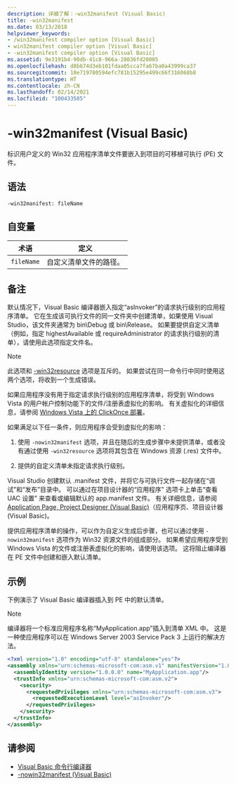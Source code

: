 ```yaml
---
description: 详细了解：-win32manifest (Visual Basic)
title: -win32manifest
ms.date: 03/13/2018
helpviewer_keywords:
- /win32manifest compiler option [Visual Basic]
- win32manifest compiler option [Visual Basic]
- -win32manifest compiler option [Visual Basic]
ms.assetid: 9e3191b4-90db-41c8-966a-28036fd20005
ms.openlocfilehash: d8b674d3eb101fdaa05cca7fa67ba0a43999ca37
ms.sourcegitcommit: 10e719780594efc781b15295e499c66f316068b8
ms.translationtype: HT
ms.contentlocale: zh-CN
ms.lasthandoff: 02/14/2021
ms.locfileid: "100433505"
---
```

# <a name="-win32manifest-visual-basic"></a>-win32manifest (Visual Basic)

标识用户定义的 Win32 应用程序清单文件要嵌入到项目的可移植可执行 (PE) 文件。  
  
## <a name="syntax"></a>语法  
  
```console  
-win32manifest: fileName  
```  
  
## <a name="arguments"></a>自变量  
  
|术语|定义|  
|---|---|  
|`fileName`|自定义清单文件的路径。|  
  
## <a name="remarks"></a>备注  

 默认情况下，Visual Basic 编译器嵌入指定“asInvoker”的请求执行级别的应用程序清单。 它在生成该可执行文件的同一文件夹中创建清单，如果使用 Visual Studio，该文件夹通常为 bin\Debug 或 bin\Release。 如果要提供自定义清单（例如，指定 highestAvailable 或 requireAdministrator 的请求执行级别的清单），请使用此选项指定文件名。  
  
> [!NOTE]
> 此选项和 [-win32resource](win32resource.md) 选项是互斥的。 如果尝试在同一命令行中同时使用这两个选项，将收到一个生成错误。  
  
 如果应用程序没有用于指定请求执行级别的应用程序清单，将受到 Windows Vista 的用户帐户控制功能下的文件/注册表虚拟化的影响。 有关虚拟化的详细信息，请参阅 [Windows Vista 上的 ClickOnce 部署](/visualstudio/deployment/clickonce-deployment-on-windows-vista)。  
  
 如果满足以下任一条件，则应用程序会受到虚拟化的影响：  
  
1. 使用 `-nowin32manifest` 选项，并且在随后的生成步骤中未提供清单，或者没有通过使用 `-win32resource` 选项将其包含在 Windows 资源 (.res) 文件中。  
  
2. 提供的自定义清单未指定请求执行级别。  
  
 Visual Studio 创建默认 .manifest 文件，并将它与可执行文件一起存储在“调试”和“发布”目录中。 可以通过在项目设计器的“应用程序”  选项卡上单击“查看 UAC 设置”  来查看或编辑默认的 app.manifest 文件。 有关详细信息，请参阅 [Application Page, Project Designer (Visual Basic)](/visualstudio/ide/reference/application-page-project-designer-visual-basic)（应用程序页、项目设计器 (Visual Basic)。  
  
 提供应用程序清单的操作，可以作为自定义生成后步骤，也可以通过使用 `-nowin32manifest` 选项作为 Win32 资源文件的组成部分。 如果希望应用程序受到 Windows Vista 的文件或注册表虚拟化的影响，请使用该选项。 这将阻止编译器在 PE 文件中创建和嵌入默认清单。  
  
## <a name="example"></a>示例  

 下例演示了 Visual Basic 编译器插入到 PE 中的默认清单。  
  
> [!NOTE]
> 编译器将一个标准应用程序名称“MyApplication.app”插入到清单 XML 中。 这是一种使应用程序可以在 Windows Server 2003 Service Pack 3 上运行的解决方法。  
  
```xml  
<?xml version="1.0" encoding="utf-8" standalone="yes"?>  
<assembly xmlns="urn:schemas-microsoft-com:asm.v1" manifestVersion="1.0">  
  <assemblyIdentity version="1.0.0.0" name="MyApplication.app"/>  
  <trustInfo xmlns="urn:schemas-microsoft-com:asm.v2">  
    <security>  
      <requestedPrivileges xmlns="urn:schemas-microsoft-com:asm.v3">  
        <requestedExecutionLevel level="asInvoker"/>  
      </requestedPrivileges>  
    </security>  
  </trustInfo>  
</assembly>  
```  
  
## <a name="see-also"></a>请参阅

- [Visual Basic 命令行编译器](index.md)
- [-nowin32manifest (Visual Basic)](nowin32manifest.md)
